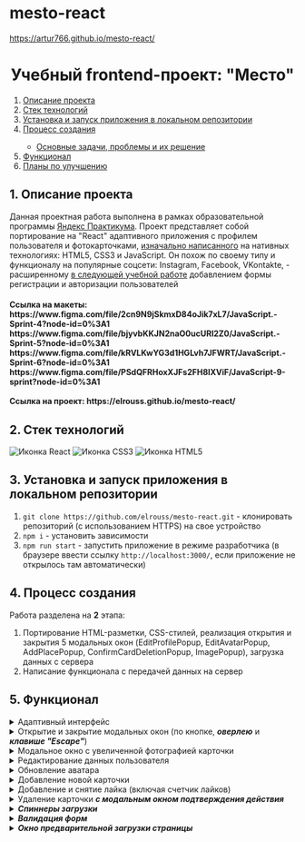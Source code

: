 # mesto-react
 https://artur766.github.io/mesto-react/

 <h1 align="center">Учебный frontend-проект: "Место"</h1>


  <ol>
    <li><a href="#project-description">Описание проекта</a></li>
    <li><a href="#technologies">Стек технологий</a></li>
    <li><a href="#installation">Установка и запуск приложения в локальном репозитории</a></li>
    <li><a href="#establishing">Процесс создания</a></li>
    <ul>
      <li><a href="#tasks-and-problems">Основные задачи, проблемы и их решение</a></li>
    </ul>
    <li><a href="#functionality">Функционал</a></li>
    <li><a href="#enhancement">Планы по улучшению</a></li>
  </ol>
</details>
</a>

<a name="project-description"><h2>1. Описание проекта</h2></a>
Данная проектная работа выполнена в рамках образовательной программы <a href="https://practicum.yandex.ru/">Яндекс Практикума</a>. Проект представляет собой портирование на "React" адаптивного приложения с профилем пользователя и фотокарточками, <a href="https://artur766.github.io/mesto-react/">изначально написанного</a> на нативных технологиях: HTML5, CSS3 и JavaScript. Он похож по своему типу и функционалу на популярные соцсети: Instagram, Facebook, VKontakte, - расширенному <a href="https://github.com/elrouss/react-mesto-auth">в следующей учебной работе</a> добавлением формы регистрации и авторизации пользователей

<h4>Ссылка на макеты:
<br>
https://www.figma.com/file/2cn9N9jSkmxD84oJik7xL7/JavaScript.-Sprint-4?node-id=0%3A1
https://www.figma.com/file/bjyvbKKJN2naO0ucURl2Z0/JavaScript.-Sprint-5?node-id=0%3A1
https://www.figma.com/file/kRVLKwYG3d1HGLvh7JFWRT/JavaScript.-Sprint-6?node-id=0%3A1
https://www.figma.com/file/PSdQFRHoxXJFs2FH8IXViF/JavaScript-9-sprint?node-id=0%3A1
<br>
<br>
Ссылка на проект: https://elrouss.github.io/mesto-react/</h4>

<a name="technologies"><h2>2. Стек технологий</h2></a>
<span>
  <img src="https://img.shields.io/badge/React-20232A?style=for-the-badge&logo=react&logoColor=61DAFB" alt="Иконка React">
  <img src="https://img.shields.io/badge/CSS3-1572B6?style=for-the-badge&logo=css3&logoColor=white" alt="Иконка CSS3">
  <img src="https://img.shields.io/badge/HTML5-E34F26?style=for-the-badge&logo=html5&logoColor=white" alt="Иконка HTML5">
</span>

<a name="installation"><h2>3. Установка и запуск приложения в локальном репозитории</h2></a>
1. `git clone https://github.com/elrouss/mesto-react.git` - клонировать репозиторий (с использованием HTTPS) на свое устройство
2. `npm i` - установить зависимости
3. `npm run start` - запустить приложение в режиме разработчика (в браузере ввести ссылку `http://localhost:3000/`, если приложение не открылось там автоматически)


<a name="establishing"><h2>4. Процесс создания</h2></a>
Работа разделена на <b>2</b> этапа:
1. Портирование  HTML-разметки, CSS-стилей, реализация открытия и закрытия 5 модальных окон (EditProfilePopup, EditAvatarPopup, AddPlacePopup, ConfirmCardDeletionPopup, ImagePopup), загрузка данных с сервера
2. Написание функционала с передачей данных на сервер



<a name="functionality"><h2>5. Функционал</h2></a>
<details>
  <summary>Адаптивный интерфейс</summary>
</details>

<details>
  <summary>Открытие и закрытие модальных окон (по кнопке, <b><i>оверлею</i></b> и <b><i>клавише "Escape"</i></b>)</summary>
</details>

<details>
  <summary>Модальное окно с увеличенной фотографией карточки</summary>
</details>

<details>
  <summary>Редактирование данных пользователя</summary>
</details>

<details>
  <summary>Обновление аватара</summary>
</details>

<details>
  <summary>Добавление новой карточки</summary>
</details>

<details>
  <summary>Добавление и снятие лайка (включая счетчик лайков)</summary>
</details>

<details>
  <summary>Удаление карточки <b><i>с модальным окном подтверждения действия</i></b></summary>
</details>

<details>
  <summary><b><i>Спиннеры загрузки</i></b></summary>
</details>

<details>
  <summary><b><i>Валидация форм</i></b></summary>
</details>

<details>
  <summary><b><i>Окно предварительной загрузки страницы</i></b></summary>
  
</details>


